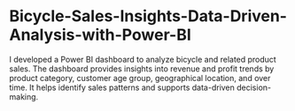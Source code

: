 # Bicycle-Sales-Insights-Data-Driven-Analysis-with-Power-BI
I developed a Power BI dashboard to analyze bicycle and related product sales. The dashboard provides insights into revenue and profit trends by product category, customer age group, geographical location, and over time. It helps identify sales patterns and supports data-driven decision-making.
